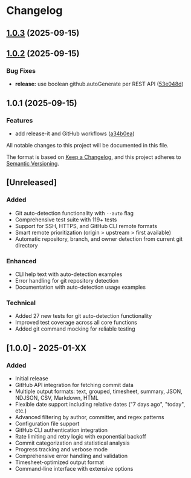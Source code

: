 # Changelog

## [1.0.3](https://github.com/MartinMcDermid/github-query/compare/v1.0.2...v1.0.3) (2025-09-15)

## [1.0.2](https://github.com/MartinMcDermid/github-query/compare/v1.0.1...v1.0.2) (2025-09-15)


### Bug Fixes

* **release:** use boolean github.autoGenerate per REST API ([53e048d](https://github.com/MartinMcDermid/github-query/commit/53e048df8e3de0871cdc2b88b591d113a653c5ad))

## 1.0.1 (2025-09-15)


### Features

* add release-it and GitHub workflows ([a34b0ea](https://github.com/MartinMcDermid/github-query/commit/a34b0ea8120d02b773be855f4eb2c6fdce3cfbc5))

All notable changes to this project will be documented in this file.

The format is based on [Keep a Changelog](https://keepachangelog.com/en/1.0.0/),
and this project adheres to [Semantic Versioning](https://semver.org/spec/v2.0.0.html).

## [Unreleased]

### Added
- Git auto-detection functionality with `--auto` flag
- Comprehensive test suite with 119+ tests
- Support for SSH, HTTPS, and GitHub CLI remote formats
- Smart remote prioritization (origin > upstream > first available)
- Automatic repository, branch, and owner detection from current git directory

### Enhanced  
- CLI help text with auto-detection examples
- Error handling for git repository detection
- Documentation with auto-detection usage examples

### Technical
- Added 27 new tests for git auto-detection functionality
- Improved test coverage across all core functions
- Added git command mocking for reliable testing

## [1.0.0] - 2025-01-XX

### Added
- Initial release
- GitHub API integration for fetching commit data
- Multiple output formats: text, grouped, timesheet, summary, JSON, NDJSON, CSV, Markdown, HTML
- Flexible date support including relative dates ("7 days ago", "today", etc.)
- Advanced filtering by author, committer, and regex patterns
- Configuration file support
- GitHub CLI authentication integration
- Rate limiting and retry logic with exponential backoff
- Commit categorization and statistical analysis
- Progress tracking and verbose mode
- Comprehensive error handling and validation
- Timesheet-optimized output format
- Command-line interface with extensive options
